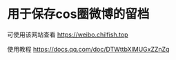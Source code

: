 # 用于保存cos圈微博的留档
可使用该网站查看 https://weibo.chilfish.top

使用教程 https://docs.qq.com/doc/DTWttbXlMUGxZZnZq
